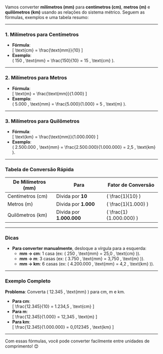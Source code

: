 Vamos converter **milímetros (mm)** para **centímetros (cm)**, **metros (m)** e **quilômetros (km)** usando as relações do sistema métrico. Seguem as fórmulas, exemplos e uma tabela resumo:

---

### **1. Milímetros para Centímetros**  
- **Fórmula**:  
  \[
  \text{cm} = \frac{\text{mm}}{10}
  \]  
- **Exemplo**:  
  \( 150 \, \text{mm} = \frac{150}{10} = 15 \, \text{cm} \).

---

### **2. Milímetros para Metros**  
- **Fórmula**:  
  \[
  \text{m} = \frac{\text{mm}}{1.000}
  \]  
- **Exemplo**:  
  \( 5.000 \, \text{mm} = \frac{5.000}{1.000} = 5 \, \text{m} \).

---

### **3. Milímetros para Quilômetros**  
- **Fórmula**:  
  \[
  \text{km} = \frac{\text{mm}}{1.000.000}
  \]  
- **Exemplo**:  
  \( 2.500.000 \, \text{mm} = \frac{2.500.000}{1.000.000} = 2,5 \, \text{km} \).

---

### **Tabela de Conversão Rápida**
| **De Milímetros (mm)** | **Para**          | **Fator de Conversão** |  
|-------------------------|-------------------|------------------------|  
| Centímetros (cm)        | Divida por **10** | \( \frac{1}{10} \)     |  
| Metros (m)              | Divida por **1.000** | \( \frac{1}{1.000} \) |  
| Quilômetros (km)        | Divida por **1.000.000** | \( \frac{1}{1.000.000} \) |  

---

### **Dicas**  
- **Para converter manualmente**, desloque a vírgula para a esquerda:  
  - **mm → cm**: 1 casa (ex: \( 250 \, \text{mm} = 25,0 \, \text{cm} \)).  
  - **mm → m**: 3 casas (ex: \( 3.750 \, \text{mm} = 3,750 \, \text{m} \)).  
  - **mm → km**: 6 casas (ex: \( 4.200.000 \, \text{mm} = 4,2 \, \text{km} \)).  

---

### **Exemplo Completo**  
**Problema**: Converta \( 12.345 \, \text{mm} \) para cm, m e km.  
- **Para cm**:  
  \[
  \frac{12.345}{10} = 1.234,5 \, \text{cm}
  \]  
- **Para m**:  
  \[
  \frac{12.345}{1.000} = 12,345 \, \text{m}
  \]  
- **Para km**:  
  \[
  \frac{12.345}{1.000.000} = 0,012345 \, \text{km}
  \]  

---

Com essas fórmulas, você pode converter facilmente entre unidades de comprimento! 😊